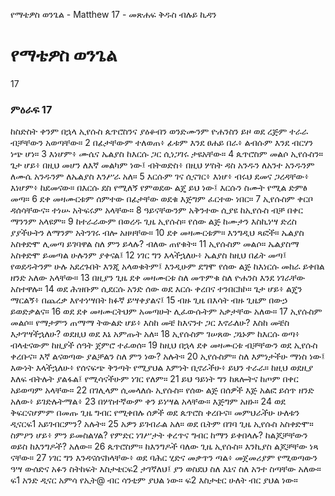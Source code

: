 ﻿
የማቴዎስ ወንጌል - Matthew 17 - መጽሐፍ ቅዱስ ብሉይ ኪዳን
# የማቴዎስ ወንጌል
17
### ምዕራፍ 17
 ከስድስት ቀንም በኋላ ኢየሱስ ጴጥሮስንና ያዕቆብን ወንድሙንም ዮሐንስን ይዞ ወደ ረጅም ተራራ ብቻቸውን አወጣቸው።
2  በፊታቸውም ተለወጠ፥ ፊቱም እንደ ፀሐይ በራ፥ ልብሱም እንደ ብርሃን ነጭ ሆነ።
3  እነሆም፥ ሙሴና ኤልያስ ከእርሱ ጋር ሲነጋገሩ ታዩአቸው።
4  ጴጥሮስም መልሶ ኢየሱስን። ጌታ ሆይ፥ በዚህ መሆን ለእኛ መልካም ነው፤ ብትወድስ፥ በዚህ ሦስት ዳስ አንዱን ለአንተ አንዱንም ለሙሴ አንዱንም ለኤልያስ እንሥራ አለ።
5  እርሱም ገና ሲናገር፥ እነሆ፥ ብሩህ ደመና ጋረዳቸው፥ እነሆም፥ ከደመናው። በእርሱ ደስ የሚለኝ የምወደው ልጄ ይህ ነው፤ እርሱን ስሙት የሚል ድምፅ መጣ።
6  ደቀ መዛሙርቱም ሰምተው በፊታቸው ወደቁ እጅግም ፈርተው ነበር።
7  ኢየሱስም ቀርቦ ዳሰሳቸውና። ተነሡ አትፍሩም አላቸው።
8  ዓይናቸውንም አቅንተው ሲያዩ ከኢየሱስ ብቻ በቀር ማንንም አላዩም።
9  ከተራራውም በወረዱ ጊዜ ኢየሱስ። የሰው ልጅ ከሙታን እስኪነሣ ድረስ ያያችሁትን ለማንም አትንገሩ ብሎ አዘዛቸው።
10  ደቀ መዛሙርቱም። እንግዲህ ጻፎች። ኤልያስ አስቀድሞ ሊመጣ ይገባዋል ስለ ምን ይላሉ? ብለው ጠየቁት።
11  ኢየሱስም መልሶ። ኤልያስማ አስቀድሞ ይመጣል ሁሉንም ያቀናል፤
12  ነገር ግን እላችኋለሁ፥ ኤልያስ ከዚህ በፊት መጣ፤ የወደዱትንም ሁሉ አደረጉበት እንጂ አላወቁትም፤ እንዲሁም ደግሞ የሰው ልጅ ከእነርሱ መከራ ይቀበል ዘንድ አለው አላቸው።
13  በዚያን ጊዜ ደቀ መዛሙርቱ ስለ መጥምቁ ስለ ዮሐንስ እንደ ነገራቸው አስተዋሉ።
14  ወደ ሕዝቡም ሲደርሱ አንድ ሰው ወደ እርሱ ቀረበና ተንበርክኮ። ጌታ ሆይ፥ ልጄን ማርልኝ፥ በጨረቃ እየተነሣበት ክፉኛ ይሣቀያልና፤
15  ብዙ ጊዜ በእሳት ብዙ ጊዜም በውኃ ይወድቃልና።
16  ወደ ደቀ መዛሙርትህም አመጣሁት ሊፈውሱትም አቃታቸው አለው።
17  ኢየሱስም መልሶ። የማታምን ጠማማ ትውልድ ሆይ፥ እስከ መቼ ከእናንተ ጋር እኖራለሁ? እስከ መቼስ እታገሣችኋለሁ? ወደዚህ ወደ እኔ አምጡት አለ።
18  ኢየሱስም ገሠጸው ጋኔኑም ከእርሱ ወጣ፥ ብላቴናውም ከዚያች ሰዓት ጀምሮ ተፈወሰ።
19  ከዚህ በኋላ ደቀ መዛሙርቱ ብቻቸውን ወደ ኢየሱስ ቀረቡና። እኛ ልናወጣው ያልቻልን ስለ ምን ነው? አሉት።
20  ኢየሱስም። ስለ እምነታችሁ ማነስ ነው፤ እውነት እላችኋለሁ፥ የሰናፍጭ ቅንጣት የሚያህል እምነት ቢኖራችሁ፥ ይህን ተራራ። ከዚህ ወደዚያ እለፍ ብትሉት ያልፋል፤ የሚሳናችሁም ነገር የለም።
21  ይህ ዓይነት ግን ከጸሎትና ከጦም በቀር አይወጣም አላቸው።
22  በገሊላም ሲመላለሱ ኢየሱስ። የሰው ልጅ በሰዎች እጅ አልፎ ይሰጥ ዘንድ አለው፥ ይገድሉትማል፥
23  በሦስተኛውም ቀን ይነሣል አላቸው። እጅግም አዘኑ።
24  ወደ ቅፍርናሆምም በመጡ ጊዜ ግብር የሚቀበሉ ሰዎች ወደ ጴጥሮስ ቀረቡና። መምህራችሁ ሁለቱን ዲናርፍ1 አይገብርምን? አሉት።
25  አዎን ይገብራል አለ። ወደ ቤትም በገባ ጊዜ ኢየሱስ አስቀድሞ። ስምዖን ሆይ፥ ምን ይመስልሃል? የምድር ነገሥታት ቀረጥና ግብር ከማን ይቀበላሉ? ከልጆቻቸውን ወይስ ከእንግዶች? አለው።
26  ጴጥሮስም። ከእንግዶች ባለው ጊዜ ኢየሱስ። እንኪያስ ልጆቻቸው ነጻ ናቸው።
27  ነገር ግን እንዳናሰናክላቸው፥ ወደ ባሕር ሂድና መቃጥን ጣል፥ መጀመሪያም የሚወጣውን ዓሣ ውሰድና አፉን ስትከፍት እስታቴርፍ2 ታገኛለህ፤ ያን ወስደህ ስለ እኔና ስለ አንተ ስጣቸው አለው። ፍ1 አንድ ዲናር አምሳ የኢት@ ብር ሳንቲም ያህል ነው። ፍ2 እስታቴር ሁለት ብር ያህል ነው። 
